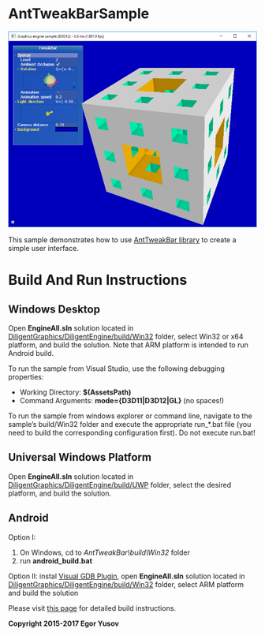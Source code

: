 # AntTweakBarSample

![](Screenshot.png)

This sample demonstrates how to use [AntTweakBar library](http://anttweakbar.sourceforge.net/doc) to create a simple user interface. 

# Build And Run Instructions

## Windows Desktop

Open **EngineAll.sln** solution located in [DiligentGraphics/DiligentEngine/build/Win32](https://github.com/DiligentGraphics/DiligentEngine/tree/master/build/Win32) 
folder, select Win32 or x64 platform, and build the solution. Note that ARM platform is intended to run Android build.

To run the sample from Visual Studio, use the following debugging properties:

* Working Directory: **$(AssetsPath)**
* Command Arguments: **mode={D3D11|D3D12|GL}** (no spaces!)
 
To run the sample from windows explorer or command line, navigate to the sample’s build/Win32 folder and execute the 
appropriate run_*.bat file (you need to build the corresponding configuration first). Do not execute run.bat!

## Universal Windows Platform

Open **EngineAll.sln** solution located in [DiligentGraphics/DiligentEngine/build/UWP](https://github.com/DiligentGraphics/DiligentEngine/tree/master/build/UWP) 
folder, select the desired platform, and build the solution.

## Android

Option I:

1. On Windows, cd to *AntTweakBar\build\Win32* folder
2. run **android_build.bat**

Option II: instal [Visual GDB Plugin](https://visualgdb.com/), open **EngineAll.sln** solution 
located in [DiligentGraphics/DiligentEngine/build/Win32](https://github.com/DiligentGraphics/DiligentEngine/tree/master/build/Win32) 
folder, select ARM platform and build the solution


Please visit [this page](http://diligentgraphics.com/diligent-engine/getting-started) for detailed build instructions.


**Copyright 2015-2017 Egor Yusov**
